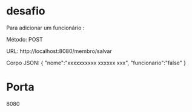 # desafio

Para adicionar um funcionário :

Método: POST

URL:
http://localhost:8080/membro/salvar

Corpo JSON:
{
    "nome":"xxxxxxxxxx xxxxxx xxx",
    "funcionario":"false"
}

# Porta 
8080